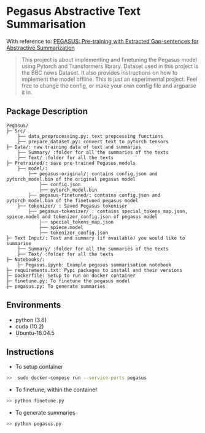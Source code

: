 # Pegasus Abstractive Text Summarisation
With reference to: [PEGASUS: Pre-training with Extracted Gap-sentences for Abstractive Summarization](https://arxiv.org/pdf/1912.08777v2.pdf)

> This project is about implementing and finetuning the Pegasus model using Pytorch and Transformers library. Dataset used in this project is the BBC news Dataset. It also provides instructions on how to implement the model offline. This is just an experimental project. Feel free to change the config, or make your own config file and argparse it in.

## Package Description
```
Pegasus/
├─ Src/
    ├── data_preprocessing.py: text prepcessing functions
    ├── prepare_dataset.py: convert text to pytorch tensors
├─ Data/: raw training data of text and summaries
    ├── Summary/ :folder for all the summaries of the texts
    ├── Text/ :folder for all the texts
├─ Pretrained/: save pre-trained Pegasus models
    ├── model/:
        ├── pegasus-original/: contains config.json and pytorch_model.bin of the original pegasus model
            ├── config.json
            ├── pytorch_model.bin
        ├── pegasus-finetuned/: contains config.json and pytorch_model.bin of the finetuned pegasus model
    ├── tokenizer/ : Saved Pegasus tokeniser
        ├── pegasus-tokenizer/ : contains special_tokens_map.json, spiece.model and tokenizer_config.json of pegasus model
            ├── special_tokens_map.json
            ├── spiece.model
            ├── tokenizer_config.json
├─ Text Input/: Text and summary (if available) you would like to summarise
    ├── Summary/ :folder for all the summaries of the texts
    ├── Text/ :folder for all the texts
├─ Notebooks/:
    ├─ Pegasus.ipynb: Example pegasus summarisation notebook
├─ requirements.txt: Pypi packages to install and their versions
├─ Dockerfile: Setup to run on docker container
├─ finetune.py: To finetune the pegasus model
├─ pegasus.py: To generate summaries
```

## Environments

- python         (3.6)
- cuda           (10.2)
- Ubuntu-18.04.5  

## Instructions
- To setup container
```bash
>>  sudo docker-compose run --service-ports pegasus 
```
- To finetune, within the container
```bash
>> python finetune.py
```
- To generate summaries
```bash
>> python pegasus.py
```
